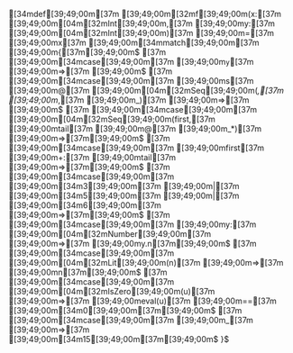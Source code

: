 [34mdef[39;49;00m[37m [39;49;00m[32mf[39;49;00m(x:[37m [39;49;00m[04m[32mInt[39;49;00m,[37m [39;49;00my:[37m [39;49;00m[04m[32mInt[39;49;00m)[37m [39;49;00m=[37m [39;49;00mx[37m [39;49;00m[34mmatch[39;49;00m[37m [39;49;00m{[37m[39;49;00m$
[37m    [39;49;00m[34mcase[39;49;00m[37m [39;49;00m`y`[37m [39;49;00m=>[37m [39;49;00m$
[37m    [39;49;00m[34mcase[39;49;00m[37m  [39;49;00ms[37m [39;49;00m@[37m [39;49;00m[04m[32mSeq[39;49;00m(_,[37m [39;49;00m_,[37m [39;49;00m_)[37m [39;49;00m=>[37m [39;49;00m$
[37m    [39;49;00m[34mcase[39;49;00m[37m [39;49;00m[04m[32mSeq[39;49;00m(first,[37m [39;49;00mtail[37m [39;49;00m@[37m [39;49;00m_*)[37m [39;49;00m=>[37m[39;49;00m$
[37m    [39;49;00m[34mcase[39;49;00m[37m [39;49;00mfirst[37m [39;49;00m+:[37m [39;49;00mtail[37m [39;49;00m=>[37m[39;49;00m$
[37m    [39;49;00m[34mcase[39;49;00m[37m [39;49;00m[34m3[39;49;00m[37m [39;49;00m|[37m [39;49;00m[34m5[39;49;00m[37m [39;49;00m|[37m [39;49;00m[34m6[39;49;00m[37m [39;49;00m=>[37m[39;49;00m$
[37m    [39;49;00m[34mcase[39;49;00m[37m [39;49;00my:[37m [39;49;00m[04m[32mNumber[39;49;00m[37m [39;49;00m=>[37m [39;49;00my.n[37m[39;49;00m$
[37m    [39;49;00m[34mcase[39;49;00m[37m [39;49;00m[04m[32mLit[39;49;00m(n)[37m        [39;49;00m=>[37m [39;49;00mn[37m[39;49;00m$
[37m    [39;49;00m[34mcase[39;49;00m[37m [39;49;00m[04m[32mIsZero[39;49;00m(u)[37m     [39;49;00m=>[37m [39;49;00meval(u)[37m [39;49;00m==[37m [39;49;00m[34m0[39;49;00m[37m[39;49;00m$
[37m    [39;49;00m[34mcase[39;49;00m[37m [39;49;00m_[37m [39;49;00m=>[37m [39;49;00m[34m15[39;49;00m[37m[39;49;00m$
}$
